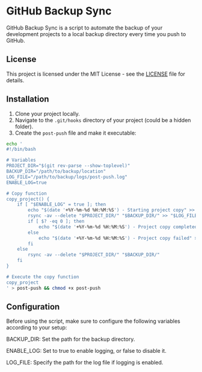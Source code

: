 # GitHub Backup Sync

GitHub Backup Sync is a script to automate the backup of your development projects to a local backup directory every time you push to GitHub.

## License

This project is licensed under the MIT License - see the [LICENSE](LICENSE) file for details.

## Installation

1. Clone your project locally.
2. Navigate to the `.git/hooks` directory of your project (could be a hidden folder).
3. Create the `post-push` file and make it executable:
```sh
echo '
#!/bin/bash

# Variables
PROJECT_DIR="$(git rev-parse --show-toplevel)"
BACKUP_DIR="/path/to/backup/location"
LOG_FILE="/path/to/backup/logs/post-push.log"
ENABLE_LOG=true

# Copy function
copy_project() {
    if [ "$ENABLE_LOG" = true ]; then
        echo "$(date '+%Y-%m-%d %H:%M:%S') - Starting project copy" >> "$LOG_FILE"
        rsync -av --delete "$PROJECT_DIR/" "$BACKUP_DIR/" >> "$LOG_FILE" 2>&1
        if [ $? -eq 0 ]; then
            echo "$(date '+%Y-%m-%d %H:%M:%S') - Project copy completed successfully" >> "$LOG_FILE"
        else
            echo "$(date '+%Y-%m-%d %H:%M:%S') - Project copy failed" >> "$LOG_FILE"
        fi
    else
        rsync -av --delete "$PROJECT_DIR/" "$BACKUP_DIR/"
    fi
}

# Execute the copy function
copy_project
' > post-push && chmod +x post-push
```

## Configuration
Before using the script, make sure to configure the following variables according to your setup:

BACKUP_DIR: Set the path for the backup directory.

ENABLE_LOG: Set to true to enable logging, or false to disable it.

LOG_FILE: Specify the path for the log file if logging is enabled.
